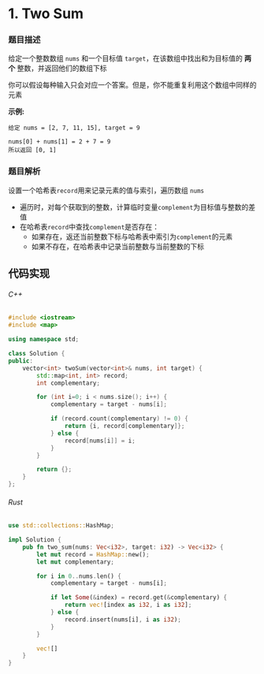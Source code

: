 # 1. Two Sum

### 题目描述

给定一个整数数组 `nums` 和一个目标值 `target`，在该数组中找出和为目标值的 **两个** 整数，并返回他们的数组下标

你可以假设每种输入只会对应一个答案。但是，你不能重复利用这个数组中同样的元素

**示例:**

```
给定 nums = [2, 7, 11, 15], target = 9

nums[0] + nums[1] = 2 + 7 = 9
所以返回 [0, 1]
```

### 题目解析

设置一个哈希表`record`用来记录元素的值与索引，遍历数组 `nums`

- 遍历时，对每个获取到的整数，计算临时变量`complement`为目标值与整数的差值
- 在哈希表`record`中查找`complement`是否存在：
  - 如果存在，返还当前整数下标与哈希表中索引为`complement`的元素
  - 如果不存在，在哈希表中记录当前整数与当前整数的下标


## 代码实现

###### C++

``` c++
#include <iostream>
#include <map>

using namespace std;

class Solution {
public:
    vector<int> twoSum(vector<int>& nums, int target) {
        std::map<int, int> record;
        int complementary;

        for (int i=0; i < nums.size(); i++) {
            complementary = target - nums[i];

            if (record.count(complementary) != 0) {
                return {i, record[complementary]};
            } else {
                record[nums[i]] = i;
            } 
        }

        return {};
    }
};
```

###### Rust

``` rust
use std::collections::HashMap;

impl Solution {
    pub fn two_sum(nums: Vec<i32>, target: i32) -> Vec<i32> {
        let mut record = HashMap::new(); 
        let mut complementary;

        for i in 0..nums.len() {
            complementary = target - nums[i];

            if let Some(&index) = record.get(&complementary) { 
                return vec![index as i32, i as i32]; 
            } else {
                record.insert(nums[i], i as i32);
            }
        }

        vec![] 
    }
}
```